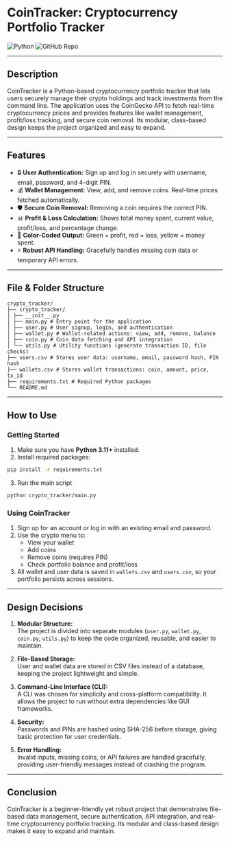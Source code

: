 # CoinTracker: Cryptocurrency Portfolio Tracker

![Python](https://img.shields.io/badge/Python-3.11-blue)
![GitHub Repo](https://img.shields.io/badge/GitHub-CoinTracker-orange)

---

## Description
CoinTracker is a Python-based cryptocurrency portfolio tracker that lets users securely manage their crypto holdings and track investments from the command line. The application uses the CoinGecko API to fetch real-time cryptocurrency prices and provides features like wallet management, profit/loss tracking, and secure coin removal. Its modular, class-based design keeps the project organized and easy to expand.

---

## Features

- 🔒 **User Authentication:** Sign up and log in securely with username, email, password, and 4-digit PIN.
- 💰 **Wallet Management:** View, add, and remove coins. Real-time prices fetched automatically.
- 🛡️ **Secure Coin Removal:** Removing a coin requires the correct PIN.
- 📊 **Profit & Loss Calculation:** Shows total money spent, current value, profit/loss, and percentage change.
- 🎨 **Color-Coded Output:** Green = profit, red = loss, yellow = money spent.
- ⚡ **Robust API Handling:** Gracefully handles missing coin data or temporary API errors.

---

## File & Folder Structure

```
crypto_tracker/
├── crypto_tracker/
│ ├── __init__.py
│ ├── main.py # Entry point for the application
│ ├── user.py # User signup, login, and authentication
│ ├── wallet.py # Wallet-related actions: view, add, remove, balance
│ ├── coin.py # Coin data fetching and API integration
│ └── utils.py # Utility functions (generate transaction ID, file checks)
├── users.csv # Stores user data: username, email, password hash, PIN hash
├── wallets.csv # Stores wallet transactions: coin, amount, price, tx_id
├── requirements.txt # Required Python packages
└── README.md
```
---

## How to Use

### Getting Started
1. Make sure you have **Python 3.11+** installed.
2. Install required packages:
```bash
pip install -r requirements.txt
```
3. Run the main script
```bash
python crypto_tracker/main.py
```

### Using CoinTracker
1. Sign up for an account or log in with an existing email and password.
2. Use the crypto menu to:
   - View your wallet  
   - Add coins  
   - Remove coins (requires PIN)  
   - Check portfolio balance and profit/loss
3. All wallet and user data is saved in `wallets.csv` and `users.csv`, so your portfolio persists across sessions.

---

## Design Decisions

1. **Modular Structure:**  
   The project is divided into separate modules (`user.py`, `wallet.py`, `coin.py`, `utils.py`) to keep the code organized, reusable, and easier to maintain.

2. **File-Based Storage:**  
   User and wallet data are stored in CSV files instead of a database, keeping the project lightweight and simple.

3. **Command-Line Interface (CLI):**  
   A CLI was chosen for simplicity and cross-platform compatibility. It allows the project to run without extra dependencies like GUI frameworks.

4. **Security:**  
   Passwords and PINs are hashed using SHA-256 before storage, giving basic protection for user credentials.

5. **Error Handling:**  
   Invalid inputs, missing coins, or API failures are handled gracefully, providing user-friendly messages instead of crashing the program.

---

## Conclusion

CoinTracker is a beginner-friendly yet robust project that demonstrates file-based data management, secure authentication, API integration, and real-time cryptocurrency portfolio tracking. Its modular and class-based design makes it easy to expand and maintain.